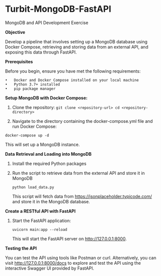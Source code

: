 # Turbit-MongoDB-FastAPI
MongoDB and API Development Exercise


**Objective**

Develop a pipeline that involves setting up a MongoDB database using Docker Compose, retrieving and storing data from an external API, and exposing this data through FastAPI.

**Prerequisites**

Before you begin, ensure you have met the following requirements:

	•	Docker and Docker Compose installed on your local machine
	•	Python 3.7+ installed
	•	pip package manager


**Setup MongoDB with Docker Compose:**

1.	Clone the repository:
`git clone <repository-url>
cd <repository-directory>`

2.	Navigate to the directory containing the docker-compose.yml file and run Docker Compose:
   
`docker-compose up -d`

This will set up a MongoDB instance.

**Data Retrieval and Loading into MongoDB**

1. Install the required Python packages
2. Run the script to retrieve data from the external API and store it in MongoDB

   `python load_data.py`

   This script will fetch data from https://jsonplaceholder.typicode.com/ and store it in the MongoDB database.

**Create a RESTful API with FastAPI**

1. Start the FastAPI application:

	`uvicorn main:app --reload`

   This will start the FastAPI server on http://127.0.0.1:8000.

**Testing the API**

You can test the API using tools like Postman or curl. Alternatively, you can visit http://127.0.0.1:8000/docs to explore and test the API using the interactive Swagger UI provided by FastAPI.

